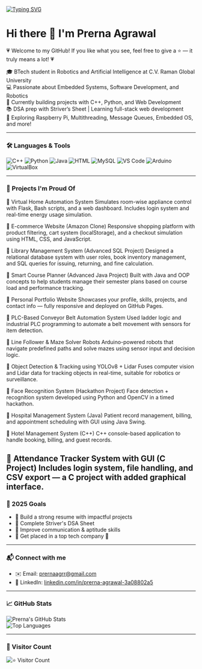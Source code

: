 <!-- Typing animation -->
[![Typing SVG](https://readme-typing-svg.herokuapp.com?font=Fira+Code&size=25&pause=1000&color=FF1493&width=600&lines=Hi+I'm+Prerna+Agrawal;BTech+Student+%7C+Robotics+%26+AI;Passionate+about+Tech+%26+Innovation)](https://git.io/typing-svg)

# Hi there 👋 I'm Prerna Agrawal  
💗 Welcome to my GitHub! If you like what you see, feel free to give a ⭐ — it truly means a lot! 💗

🎓 BTech student in Robotics and Artificial Intelligence at C.V. Raman Global University  
💻 Passionate about Embedded Systems, Software Development, and Robotics  
🚀 Currently building projects with C++, Python, and Web Development  
📚 DSA prep with Striver’s Sheet | Learning full-stack web development  
🌱 Exploring Raspberry Pi, Multithreading, Message Queues, Embedded OS, and more!

---

### 🛠️ Languages & Tools
![C++](https://img.shields.io/badge/-C++-00599C?style=flat&logo=c%2B%2B)
![Python](https://img.shields.io/badge/-Python-3776AB?style=flat&logo=python)
![Java](https://img.shields.io/badge/-Java-007396?style=flat&logo=java)
![HTML](https://img.shields.io/badge/-HTML5-E34F26?style=flat&logo=html5)
![MySQL](https://img.shields.io/badge/-MySQL-4479A1?style=flat&logo=mysql)
![VS Code](https://img.shields.io/badge/-VS%20Code-007ACC?style=flat&logo=visual-studio-code)
![Arduino](https://img.shields.io/badge/-Arduino-00979D?style=flat&logo=arduino)
![VirtualBox](https://img.shields.io/badge/-VirtualBox-183A61?style=flat&logo=virtualbox&logoColor=white)

---

### 🔧 Projects I'm Proud Of
🔹 Virtual Home Automation System
Simulates room-wise appliance control with Flask, Bash scripts, and a web dashboard. Includes login system and real-time energy usage simulation.

🔹 E-commerce Website (Amazon Clone)
Responsive shopping platform with product filtering, cart system (localStorage), and a checkout simulation using HTML, CSS, and JavaScript.

🔹 Library Management System (Advanced SQL Project)
Designed a relational database system with user roles, book inventory management, and SQL queries for issuing, returning, and fine calculation.

🔹 Smart Course Planner (Advanced Java Project)
Built with Java and OOP concepts to help students manage their semester plans based on course load and performance tracking.

🔹 Personal Portfolio Website
Showcases your profile, skills, projects, and contact info — fully responsive and deployed on GitHub Pages.

🔹 PLC-Based Conveyor Belt Automation System
Used ladder logic and industrial PLC programming to automate a belt movement with sensors for item detection.

🔹 Line Follower & Maze Solver Robots
Arduino-powered robots that navigate predefined paths and solve mazes using sensor input and decision logic.

🔹 Object Detection & Tracking using YOLOv8 + Lidar
Fuses computer vision and Lidar data for tracking objects in real-time, suitable for robotics or surveillance.

🔹 Face Recognition System (Hackathon Project)
Face detection + recognition system developed using Python and OpenCV in a timed hackathon.

🔹 Hospital Management System (Java)
Patient record management, billing, and appointment scheduling with GUI using Java Swing.

🔹 Hotel Management System (C++)
C++ console-based application to handle booking, billing, and guest records.

🔹 Attendance Tracker System with GUI (C Project)
Includes login system, file handling, and CSV export — a C project with added graphical interface.
---

### 🎯 2025 Goals  
- 🔸 Build a strong resume with impactful projects  
- 🔸 Complete Striver's DSA Sheet  
- 🔸 Improve communication & aptitude skills  
- 🔸 Get placed in a top tech company 💼

---

### 📬 Connect with me  
- ✉️ Email: [prernaagrr@gmail.com](mailto:prernaagrr@gmail.com)  
- 🔗 LinkedIn: [linkedin.com/in/prerna-agrawal-3a08802a5](https://www.linkedin.com/in/prerna-agrawal-3a08802a5)

---

### 📈 GitHub Stats  
![Prerna's GitHub Stats](https://github-readme-stats.vercel.app/api?username=Prernaagrawal1&show_icons=true&theme=radical)  
![Top Languages](https://github-readme-stats.vercel.app/api/top-langs/?username=Prernaagrawal1&layout=compact&theme=radical)

---

### 👀 Visitor Count  
![⭐ Visitor Count](https://komarev.com/ghpvc/?username=Prernaagrawal1&label=Profile%20Visitors&color=ff69b4&style=flat-square)
